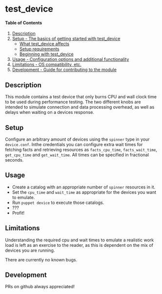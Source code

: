 
# test_device

#### Table of Contents

1. [Description](#description)
2. [Setup - The basics of getting started with test_device](#setup)
    * [What test_device affects](#what-test_device-affects)
    * [Setup requirements](#setup-requirements)
    * [Beginning with test_device](#beginning-with-test_device)
3. [Usage - Configuration options and additional functionality](#usage)
4. [Limitations - OS compatibility, etc.](#limitations)
5. [Development - Guide for contributing to the module](#development)

## Description

This module contains a test device that only burns CPU and wall clock time to be used during performance testing. The two different knobs are intended to simulate connection and data processing overhead, as well as delays when waiting on a devices response.

## Setup

Configure an arbitrary amount of devices using the `spinner` type in your `device.conf`. Inthe credentials you can configure extra wait times for fetching facts and retrieving resources as `facts_cpu_time`, `facts_wait_time`, `get_cpu_time` and `get_wait_time`. All times can be specified in fractional seconds.

## Usage

* Create a catalog with an appropriate number of `spinner` resources in it.
* Set the `cpu_time` and `wait_time` as appropriate for the devices you want to emulate.
* Run `puppet device` to execute those catalogs.
* ???
* Profit!

## Limitations

Understanding the required cpu and wait times to emulate a realistic work load is left as an exercise to the reader, as this is dependent on the mix of devices you are running.

There are currently no known bugs.

## Development

PRs on github always appreciated!
